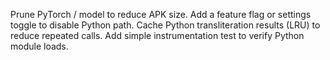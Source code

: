 Prune PyTorch / model to reduce APK size.
Add a feature flag or settings toggle to disable Python path.
Cache Python transliteration results (LRU) to reduce repeated calls.
Add simple instrumentation test to verify Python module loads.